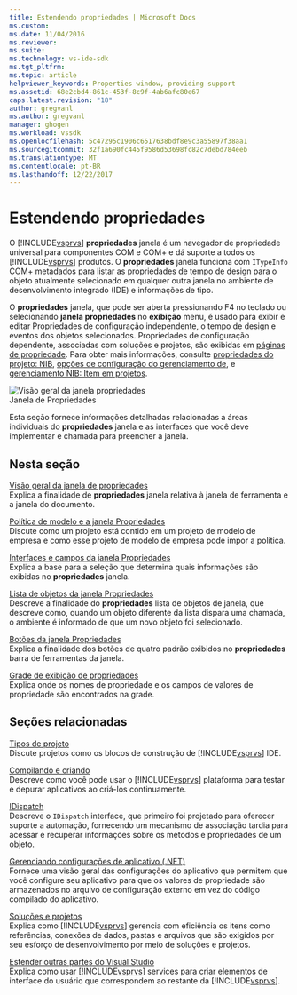 ```yaml
---
title: Estendendo propriedades | Microsoft Docs
ms.custom: 
ms.date: 11/04/2016
ms.reviewer: 
ms.suite: 
ms.technology: vs-ide-sdk
ms.tgt_pltfrm: 
ms.topic: article
helpviewer_keywords: Properties window, providing support
ms.assetid: 68e2cbd4-861c-453f-8c9f-4ab6afc80e67
caps.latest.revision: "18"
author: gregvanl
ms.author: gregvanl
manager: ghogen
ms.workload: vssdk
ms.openlocfilehash: 5c47295c1906c6517638bdf8e9c3a55897f38aa1
ms.sourcegitcommit: 32f1a690fc445f9586d53698fc82c7debd784eeb
ms.translationtype: MT
ms.contentlocale: pt-BR
ms.lasthandoff: 12/22/2017
---
```

# <a name="extending-properties"></a>Estendendo propriedades
O [!INCLUDE[vsprvs](../../code-quality/includes/vsprvs_md.md)] **propriedades** janela é um navegador de propriedade universal para componentes COM e COM+ e dá suporte a todos os [!INCLUDE[vsprvs](../../code-quality/includes/vsprvs_md.md)] produtos. O **propriedades** janela funciona com `ITypeInfo` COM+ metadados para listar as propriedades de tempo de design para o objeto atualmente selecionado em qualquer outra janela no ambiente de desenvolvimento integrado (IDE) e informações de tipo.  
  
 O **propriedades** janela, que pode ser aberta pressionando F4 no teclado ou selecionando **janela propriedades** no **exibição** menu, é usado para exibir e editar Propriedades de configuração independente, o tempo de design e eventos dos objetos selecionados. Propriedades de configuração dependente, associadas com soluções e projetos, são exibidas em [páginas de propriedade](../../extensibility/internals/property-pages.md). Para obter mais informações, consulte [propriedades do projeto: NIB](http://msdn.microsoft.com/en-us/fb126574-24ad-4c96-9b2b-6e1f3879ba50), [opções de configuração do gerenciamento de](../../extensibility/internals/managing-configuration-options.md), e [gerenciamento NIB: Item em projetos](http://msdn.microsoft.com/en-us/762e606b-7f44-4b66-97a1-e30a703654a0).  
  
 ![Visão geral da janela propriedades](../../extensibility/internals/media/vspropertieswindow.png "vsPropertiesWindow")  
Janela de Propriedades  
  
 Esta seção fornece informações detalhadas relacionadas a áreas individuais do **propriedades** janela e as interfaces que você deve implementar e chamada para preencher a janela.  
  
## <a name="in-this-section"></a>Nesta seção  
 [Visão geral da janela de propriedades](../../extensibility/internals/properties-window-overview.md)  
 Explica a finalidade de **propriedades** janela relativa à janela de ferramenta e a janela do documento.  
  
 [Política de modelo e a janela Propriedades](../../extensibility/internals/template-policy-and-the-properties-window.md)  
 Discute como um projeto está contido em um projeto de modelo de empresa e como esse projeto de modelo de empresa pode impor a política.  
  
 [Interfaces e campos da janela Propriedades](../../extensibility/internals/properties-window-fields-and-interfaces.md)  
 Explica a base para a seleção que determina quais informações são exibidas no **propriedades** janela.  
  
 [Lista de objetos da janela Propriedades](../../extensibility/internals/properties-window-object-list.md)  
 Descreve a finalidade do **propriedades** lista de objetos de janela, que descreve como, quando um objeto diferente da lista dispara uma chamada, o ambiente é informado de que um novo objeto foi selecionado.  
  
 [Botões da janela Propriedades](../../extensibility/internals/properties-window-buttons.md)  
 Explica a finalidade dos botões de quatro padrão exibidos no **propriedades** barra de ferramentas da janela.  
  
 [Grade de exibição de propriedades](../../extensibility/internals/properties-display-grid.md)  
 Explica onde os nomes de propriedade e os campos de valores de propriedade são encontrados na grade.  
  
## <a name="related-sections"></a>Seções relacionadas  
 [Tipos de projeto](../../extensibility/internals/project-types.md)  
 Discute projetos como os blocos de construção de [!INCLUDE[vsprvs](../../code-quality/includes/vsprvs_md.md)] IDE.  
  
 [Compilando e criando](../../ide/compiling-and-building-in-visual-studio.md)  
 Descreve como você pode usar o [!INCLUDE[vsprvs](../../code-quality/includes/vsprvs_md.md)] plataforma para testar e depurar aplicativos ao criá-los continuamente.  
  
 [IDispatch](https://msdn.microsoft.com/library/windows/desktop/ms221608.aspx)  
 Descreve o `IDispatch` interface, que primeiro foi projetado para oferecer suporte a automação, fornecendo um mecanismo de associação tardia para acessar e recuperar informações sobre os métodos e propriedades de um objeto.  
  
 [Gerenciando configurações de aplicativo (.NET)](../../ide/managing-application-settings-dotnet.md)  
 Fornece uma visão geral das configurações do aplicativo que permitem que você configure seu aplicativo para que os valores de propriedade são armazenados no arquivo de configuração externo em vez do código compilado do aplicativo.  
  
 [Soluções e projetos](../../ide/solutions-and-projects-in-visual-studio.md)  
 Explica como [!INCLUDE[vsprvs](../../code-quality/includes/vsprvs_md.md)] gerencia com eficiência os itens como referências, conexões de dados, pastas e arquivos que são exigidos por seu esforço de desenvolvimento por meio de soluções e projetos.  
  
 [Estender outras partes do Visual Studio](../../extensibility/extending-other-parts-of-visual-studio.md)  
 Explica como usar [!INCLUDE[vsprvs](../../code-quality/includes/vsprvs_md.md)] services para criar elementos de interface do usuário que correspondem ao restante da [!INCLUDE[vsprvs](../../code-quality/includes/vsprvs_md.md)].